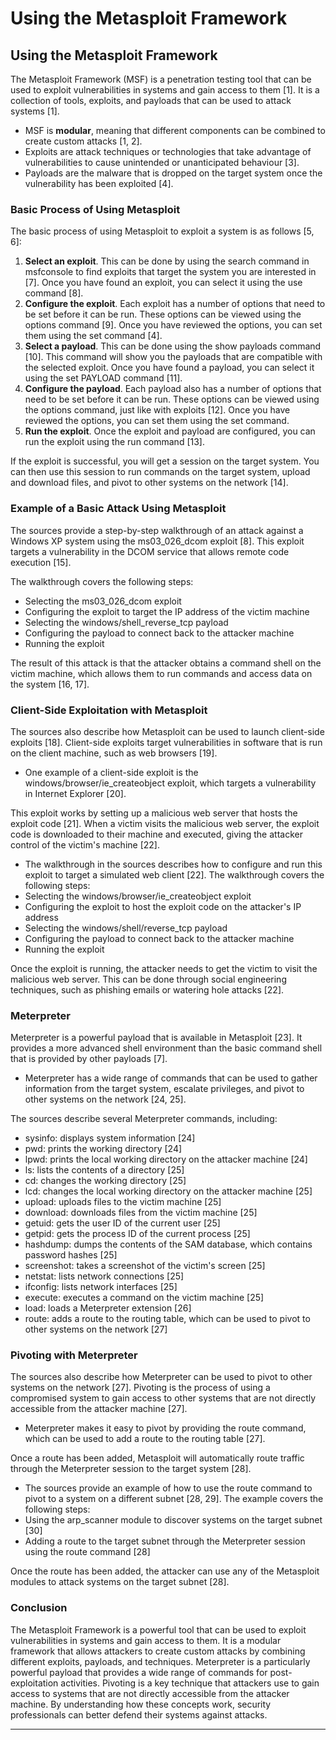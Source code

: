 # Using the Metasploit Framework

## Using the Metasploit Framework

The Metasploit Framework (MSF) is a penetration testing tool that can be used to exploit vulnerabilities in systems and gain access to them \[1]. It is a collection of tools, exploits, and payloads that can be used to attack systems \[1].

- MSF is **modular**, meaning that different components can be combined to create custom attacks \[1, 2].
- Exploits are attack techniques or technologies that take advantage of vulnerabilities to cause unintended or unanticipated behaviour \[3].
- Payloads are the malware that is dropped on the target system once the vulnerability has been exploited \[4].

### Basic Process of Using Metasploit

The basic process of using Metasploit to exploit a system is as follows \[5, 6]:

1. **Select an exploit**. This can be done by using the search command in msfconsole to find exploits that target the system you are interested in \[7]. Once you have found an exploit, you can select it using the use command \[8].
2. **Configure the exploit**. Each exploit has a number of options that need to be set before it can be run. These options can be viewed using the options command \[9]. Once you have reviewed the options, you can set them using the set command \[4].
3. **Select a payload**. This can be done using the show payloads command \[10]. This command will show you the payloads that are compatible with the selected exploit. Once you have found a payload, you can select it using the set PAYLOAD command \[11].
4. **Configure the payload**. Each payload also has a number of options that need to be set before it can be run. These options can be viewed using the options command, just like with exploits \[12]. Once you have reviewed the options, you can set them using the set command.
5. **Run the exploit**. Once the exploit and payload are configured, you can run the exploit using the run command \[13].

If the exploit is successful, you will get a session on the target system. You can then use this session to run commands on the target system, upload and download files, and pivot to other systems on the network \[14].

### Example of a Basic Attack Using Metasploit

The sources provide a step-by-step walkthrough of an attack against a Windows XP system using the ms03\_026\_dcom exploit \[8]. This exploit targets a vulnerability in the DCOM service that allows remote code execution \[15].

The walkthrough covers the following steps:

- Selecting the ms03\_026\_dcom exploit
- Configuring the exploit to target the IP address of the victim machine
- Selecting the windows/shell\_reverse\_tcp payload
- Configuring the payload to connect back to the attacker machine
- Running the exploit

The result of this attack is that the attacker obtains a command shell on the victim machine, which allows them to run commands and access data on the system \[16, 17].

### Client-Side Exploitation with Metasploit

The sources also describe how Metasploit can be used to launch client-side exploits \[18]. Client-side exploits target vulnerabilities in software that is run on the client machine, such as web browsers \[19].

- One example of a client-side exploit is the windows/browser/ie\_createobject exploit, which targets a vulnerability in Internet Explorer \[20].

This exploit works by setting up a malicious web server that hosts the exploit code \[21]. When a victim visits the malicious web server, the exploit code is downloaded to their machine and executed, giving the attacker control of the victim's machine \[22].

- The walkthrough in the sources describes how to configure and run this exploit to target a simulated web client \[22]. The walkthrough covers the following steps:
- Selecting the windows/browser/ie\_createobject exploit
- Configuring the exploit to host the exploit code on the attacker's IP address
- Selecting the windows/shell/reverse\_tcp payload
- Configuring the payload to connect back to the attacker machine
- Running the exploit

Once the exploit is running, the attacker needs to get the victim to visit the malicious web server. This can be done through social engineering techniques, such as phishing emails or watering hole attacks \[22].

### Meterpreter

Meterpreter is a powerful payload that is available in Metasploit \[23]. It provides a more advanced shell environment than the basic command shell that is provided by other payloads \[7].

- Meterpreter has a wide range of commands that can be used to gather information from the target system, escalate privileges, and pivot to other systems on the network \[24, 25].

The sources describe several Meterpreter commands, including:

- sysinfo: displays system information \[24]
- pwd: prints the working directory \[24]
- lpwd: prints the local working directory on the attacker machine \[24]
- ls: lists the contents of a directory \[25]
- cd: changes the working directory \[25]
- lcd: changes the local working directory on the attacker machine \[25]
- upload: uploads files to the victim machine \[25]
- download: downloads files from the victim machine \[25]
- getuid: gets the user ID of the current user \[25]
- getpid: gets the process ID of the current process \[25]
- hashdump: dumps the contents of the SAM database, which contains password hashes \[25]
- screenshot: takes a screenshot of the victim's screen \[25]
- netstat: lists network connections \[25]
- ifconfig: lists network interfaces \[25]
- execute: executes a command on the victim machine \[25]
- load: loads a Meterpreter extension \[26]
- route: adds a route to the routing table, which can be used to pivot to other systems on the network \[27]

### Pivoting with Meterpreter

The sources also describe how Meterpreter can be used to pivot to other systems on the network \[27]. Pivoting is the process of using a compromised system to gain access to other systems that are not directly accessible from the attacker machine \[27].

- Meterpreter makes it easy to pivot by providing the route command, which can be used to add a route to the routing table \[27].

Once a route has been added, Metasploit will automatically route traffic through the Meterpreter session to the target system \[28].

- The sources provide an example of how to use the route command to pivot to a system on a different subnet \[28, 29]. The example covers the following steps:
- Using the arp\_scanner module to discover systems on the target subnet \[30]
- Adding a route to the target subnet through the Meterpreter session using the route command \[28]

Once the route has been added, the attacker can use any of the Metasploit modules to attack systems on the target subnet \[28].

### Conclusion

The Metasploit Framework is a powerful tool that can be used to exploit vulnerabilities in systems and gain access to them. It is a modular framework that allows attackers to create custom attacks by combining different exploits, payloads, and techniques. Meterpreter is a particularly powerful payload that provides a wide range of commands for post-exploitation activities. Pivoting is a key technique that attackers use to gain access to systems that are not directly accessible from the attacker machine. By understanding how these concepts work, security professionals can better defend their systems against attacks.
****